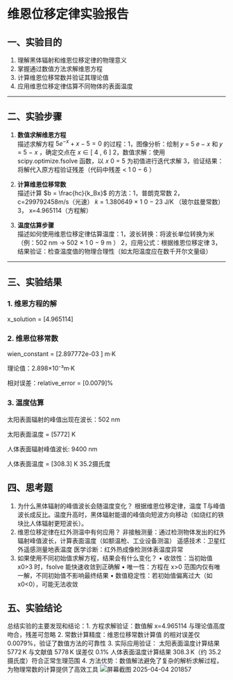 # 维恩位移定律实验报告


## 一、实验目的

1. 理解黑体辐射和维恩位移定律的物理意义
2. 掌握通过数值方法求解维恩方程
3. 计算维恩位移常数并验证其理论值
4. 应用维恩位移定律估算不同物体的表面温度

---

## 二、实验步骤

1. **数值求解维恩方程**  
   描述求解方程 $5e^{-x} + x - 5 = 0$ 的过程：1，图像分析：绘制 𝑦 = 5 𝑒 − 𝑥  和 𝑦 = 5 − 𝑥 ，确定交点在 𝑥 ∈ [ 4 , 6 ]    2，数值求解：使用 scipy.optimize.fsolve 函数，以 𝑥 0 = 5 为初值进行迭代求解 3，验证结果：将解代入原方程验证残差（代码中残差 < 1 0 − 6  ）

2. **计算维恩位移常数**  
   描述计算 $b = \frac{hc}{k_Bx}$ 的方法：1，普朗克常数 2， c=299792458m/s（光速） 𝑘 = 1.380649 × 1 0 − 23 J/K （玻尔兹曼常数） 3， x=4.965114（方程解）

3. **温度估算步骤**  
   描述如何使用维恩位移定律估算温度：1，波长转换：将波长单位转换为米（例：502 nm → 502 × 1 0 − 9 m ） 2，应用公式：根据维恩位移定律   3，结果验证：检查温度值的物理合理性（如太阳温度应在数千开尔文量级）

---

## 三、实验结果

### 1. 维恩方程的解
x_solution = [4.965114]

### 2. 维恩位移常数

wien_constant = [2.897772e-03 ] m·K 

理论值：2.898×10⁻³m·K 

相对误差：relative_error = [0.0079]%

### 3. 温度估算

太阳表面辐射的峰值出现在波长：502 nm

太阳表面温度 = [5772] K 

人体表面辐射峰值波长: 9400 nm

人体表面温度 = [308.3] K
35.2摄氏度

## 四、思考题
1. 为什么黑体辐射的峰值波长会随温度变化？
根据维恩位移定律，温度 T与峰值波长成反比。温度升高时，黑体辐射能谱的峰值向短波方向移动（如烧红的铁块比人体辐射更短波长）。
2. 维恩位移定律在红外测温中有何应用？
非接触测量：通过检测物体发出的红外辐射峰值波长，计算表面温度（如额温枪、工业设备测温）
遥感技术：卫星红外遥感测量地表温度
医学诊断：红外热成像检测体表温度异常
3. 如果使用不同初始值求解方程，结果会有什么变化？
•	收敛性：当初始值 x0>3 时，fsolve 能快速收敛到正确解
•	唯一性：方程在 x>0 范围内仅有唯一解，不同初始值不影响最终结果
•	数值稳定性：若初始值偏离过大（如 x0<0），可能无法收敛
## 五、实验结论
总结实验的主要发现和结论：1.	方程求解验证：数值解 x=4.965114 与理论值高度吻合，残差可忽略
2.	常数计算精度：维恩位移常数计算值 的相对误差仅 0.0079%，验证了数值方法的可靠性
3.	实际应用验证：
太阳表面温度计算结果 5772 K 与文献值 5778 K 误差仅 0.1%
人体表面温度计算结果 308.3 K（约 35.2摄氏度）符合正常生理范围
4.	方法优势：数值解法避免了复杂的解析求解过程，为物理常数的计算提供了高效工具
![屏幕截图 2025-04-04 201857](https://github.com/user-attachments/assets/e70a9b4a-072f-4735-9e69-445bcec0c875)


